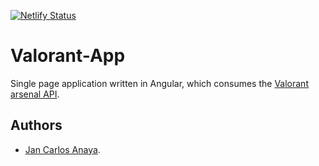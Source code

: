 [![Netlify Status](https://api.netlify.com/api/v1/badges/eaf73b99-db5d-4a24-95b7-f909e71007bf/deploy-status)](https://app.netlify.com/sites/inquisitive-fox-24c4e0/deploys)

# Valorant-App

Single page application written in Angular, which consumes the [Valorant arsenal API](https://github.com/jananaya/Valorant-Arsenal-API).

## Authors
- [Jan Carlos Anaya](https://github.com/jananaya/).